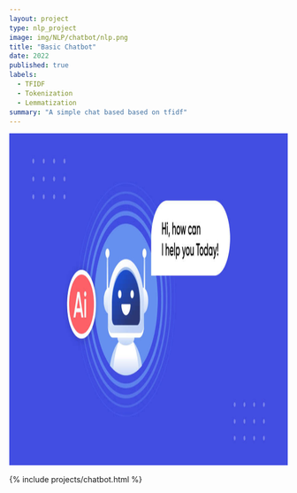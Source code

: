 ```yaml
---
layout: project
type: nlp_project
image: img/NLP/chatbot/nlp.png
title: "Basic Chatbot"
date: 2022
published: true
labels:
  - TFIDF
  - Tokenization
  - Lemmatization
summary: "A simple chat based based on tfidf"
---
```


<!-- <img src="../img/NLP/chatbot/bot.jpg" class="img-fluid"> -->
<center> <img src="../img/NLP/chatbot/bot.jpg" height = 600px width = auto> </center>

{% include projects/chatbot.html %}